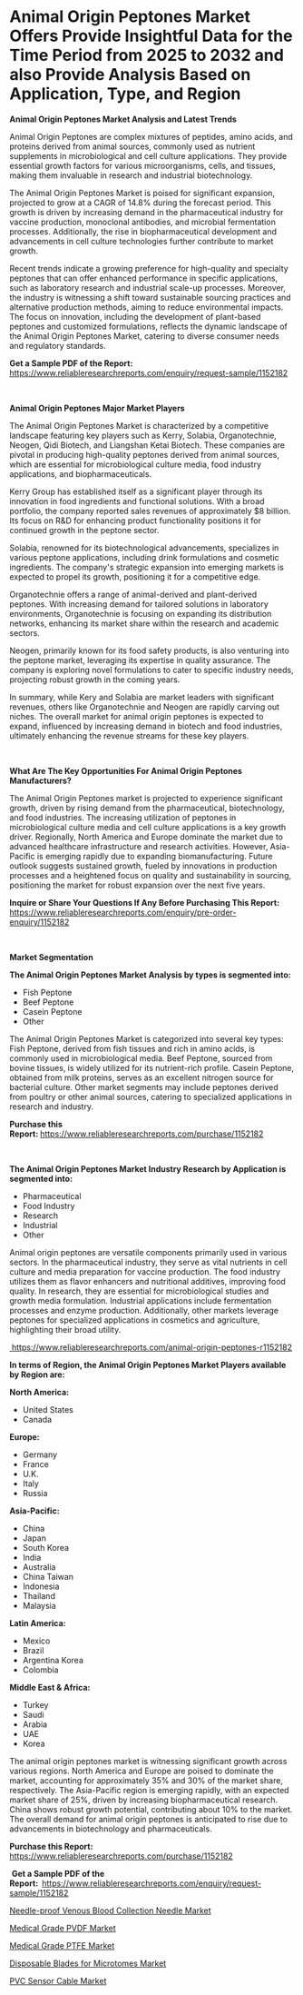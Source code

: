 <p><h1>Animal Origin Peptones Market Offers Provide Insightful Data for the Time Period from 2025 to 2032 and also Provide Analysis Based on Application, Type, and Region</h1></p><p><strong>Animal Origin Peptones Market Analysis and Latest Trends</strong></p>
<p><p>Animal Origin Peptones are complex mixtures of peptides, amino acids, and proteins derived from animal sources, commonly used as nutrient supplements in microbiological and cell culture applications. They provide essential growth factors for various microorganisms, cells, and tissues, making them invaluable in research and industrial biotechnology.</p><p>The Animal Origin Peptones Market is poised for significant expansion, projected to grow at a CAGR of 14.8% during the forecast period. This growth is driven by increasing demand in the pharmaceutical industry for vaccine production, monoclonal antibodies, and microbial fermentation processes. Additionally, the rise in biopharmaceutical development and advancements in cell culture technologies further contribute to market growth.</p><p>Recent trends indicate a growing preference for high-quality and specialty peptones that can offer enhanced performance in specific applications, such as laboratory research and industrial scale-up processes. Moreover, the industry is witnessing a shift toward sustainable sourcing practices and alternative production methods, aiming to reduce environmental impacts. The focus on innovation, including the development of plant-based peptones and customized formulations, reflects the dynamic landscape of the Animal Origin Peptones Market, catering to diverse consumer needs and regulatory standards.</p></p>
<p><strong>Get a Sample PDF of the Report:&nbsp;</strong> <a href="https://www.reliableresearchreports.com/enquiry/request-sample/1152182?utm_campaign=7&utm_medium=2&utm_source=Github&utm_content=ia&utm_term=05022025&utm_id=animal-origin-peptones">https://www.reliableresearchreports.com/enquiry/request-sample/1152182</a></p>
<p>&nbsp;</p>
<p><strong>Animal Origin Peptones Major Market Players</strong></p>
<p><p>The Animal Origin Peptones Market is characterized by a competitive landscape featuring key players such as Kerry, Solabia, Organotechnie, Neogen, Qidi Biotech, and Liangshan Ketai Biotech. These companies are pivotal in producing high-quality peptones derived from animal sources, which are essential for microbiological culture media, food industry applications, and biopharmaceuticals.</p><p>Kerry Group has established itself as a significant player through its innovation in food ingredients and functional solutions. With a broad portfolio, the company reported sales revenues of approximately $8 billion. Its focus on R&D for enhancing product functionality positions it for continued growth in the peptone sector.</p><p>Solabia, renowned for its biotechnological advancements, specializes in various peptone applications, including drink formulations and cosmetic ingredients. The company's strategic expansion into emerging markets is expected to propel its growth, positioning it for a competitive edge.</p><p>Organotechnie offers a range of animal-derived and plant-derived peptones. With increasing demand for tailored solutions in laboratory environments, Organotechnie is focusing on expanding its distribution networks, enhancing its market share within the research and academic sectors.</p><p>Neogen, primarily known for its food safety products, is also venturing into the peptone market, leveraging its expertise in quality assurance. The company is exploring novel formulations to cater to specific industry needs, projecting robust growth in the coming years.</p><p>In summary, while Kery and Solabia are market leaders with significant revenues, others like Organotechnie and Neogen are rapidly carving out niches. The overall market for animal origin peptones is expected to expand, influenced by increasing demand in biotech and food industries, ultimately enhancing the revenue streams for these key players.</p></p>
<p>&nbsp;</p>
<p><strong>What Are The Key Opportunities For Animal Origin Peptones Manufacturers?</strong></p>
<p><p>The Animal Origin Peptones market is projected to experience significant growth, driven by rising demand from the pharmaceutical, biotechnology, and food industries. The increasing utilization of peptones in microbiological culture media and cell culture applications is a key growth driver. Regionally, North America and Europe dominate the market due to advanced healthcare infrastructure and research activities. However, Asia-Pacific is emerging rapidly due to expanding biomanufacturing. Future outlook suggests sustained growth, fueled by innovations in production processes and a heightened focus on quality and sustainability in sourcing, positioning the market for robust expansion over the next five years.</p></p>
<p><strong>Inquire or Share Your Questions If Any Before Purchasing This Report:</strong> <a href="https://www.reliableresearchreports.com/enquiry/pre-order-enquiry/1152182?utm_campaign=7&utm_medium=2&utm_source=Github&utm_content=ia&utm_term=05022025&utm_id=animal-origin-peptones">https://www.reliableresearchreports.com/enquiry/pre-order-enquiry/1152182</a></p>
<p>&nbsp;</p>
<p><strong>Market Segmentation</strong></p>
<p><strong>The Animal Origin Peptones Market Analysis by types is segmented into:</strong></p>
<p><ul><li>Fish Peptone</li><li>Beef Peptone</li><li>Casein Peptone</li><li>Other</li></ul></p>
<p><p>The Animal Origin Peptones Market is categorized into several key types: Fish Peptone, derived from fish tissues and rich in amino acids, is commonly used in microbiological media. Beef Peptone, sourced from bovine tissues, is widely utilized for its nutrient-rich profile. Casein Peptone, obtained from milk proteins, serves as an excellent nitrogen source for bacterial culture. Other market segments may include peptones derived from poultry or other animal sources, catering to specialized applications in research and industry.</p></p>
<p><strong>Purchase this Report:&nbsp;</strong><a href="https://www.reliableresearchreports.com/purchase/1152182?utm_campaign=7&utm_medium=2&utm_source=Github&utm_content=ia&utm_term=05022025&utm_id=animal-origin-peptones">https://www.reliableresearchreports.com/purchase/1152182</a></p>
<p>&nbsp;</p>
<p><strong>The Animal Origin Peptones Market Industry Research by Application is segmented into:</strong></p>
<p><ul><li>Pharmaceutical</li><li>Food Industry</li><li>Research</li><li>Industrial</li><li>Other</li></ul></p>
<p><p>Animal origin peptones are versatile components primarily used in various sectors. In the pharmaceutical industry, they serve as vital nutrients in cell culture and media preparation for vaccine production. The food industry utilizes them as flavor enhancers and nutritional additives, improving food quality. In research, they are essential for microbiological studies and growth media formulation. Industrial applications include fermentation processes and enzyme production. Additionally, other markets leverage peptones for specialized applications in cosmetics and agriculture, highlighting their broad utility.</p></p>
<p><a href="https://www.reliableresearchreports.com/animal-origin-peptones-r1152182?utm_campaign=7&utm_medium=2&utm_source=Github&utm_content=ia&utm_term=05022025&utm_id=animal-origin-peptones">&nbsp;https://www.reliableresearchreports.com/animal-origin-peptones-r1152182</a></p>
<p><strong>In terms of Region, the Animal Origin Peptones Market Players available by Region are:</strong></p>
<p>
    <p> <strong> North America: </strong>
        <ul>
            <li>United States</li>
            <li>Canada</li>
        </ul>
        </p> 
    <p> <strong> Europe: </strong>
        <ul>
            <li>Germany</li>
            <li>France</li>
            <li>U.K.</li>
            <li>Italy</li>
            <li>Russia</li>
        </ul>
        </p> 
    <p> <strong> Asia-Pacific: </strong>
        <ul>
            <li>China</li>
            <li>Japan</li>
            <li>South Korea</li>
            <li>India</li>
            <li>Australia</li>
            <li>China Taiwan</li>
            <li>Indonesia</li>
            <li>Thailand</li>
            <li>Malaysia</li>
        </ul>
        </p> 
    <p> <strong> Latin America: </strong>
        <ul>
            <li>Mexico</li>
            <li>Brazil</li>
            <li>Argentina Korea</li>
            <li>Colombia</li>
        </ul>
        </p> 
    <p> <strong> Middle East & Africa: </strong>
        <ul>
            <li>Turkey</li>
            <li>Saudi</li>
            <li>Arabia</li>
            <li>UAE</li>
            <li>Korea</li>
        </ul>
    </p>
    </p>
<p><p>The animal origin peptones market is witnessing significant growth across various regions. North America and Europe are poised to dominate the market, accounting for approximately 35% and 30% of the market share, respectively. The Asia-Pacific region is emerging rapidly, with an expected market share of 25%, driven by increasing biopharmaceutical research. China shows robust growth potential, contributing about 10% to the market. The overall demand for animal origin peptones is anticipated to rise due to advancements in biotechnology and pharmaceuticals.</p></p>
<p><strong>Purchase this Report: </strong><a href="https://www.reliableresearchreports.com/purchase/1152182?utm_campaign=7&utm_medium=2&utm_source=Github&utm_content=ia&utm_term=05022025&utm_id=animal-origin-peptones">https://www.reliableresearchreports.com/purchase/1152182</a></p>
<p>&nbsp;<strong>Get a Sample PDF of the Report:&nbsp;&nbsp;</strong><a href="https://www.reliableresearchreports.com/enquiry/request-sample/1152182?utm_campaign=7&utm_medium=2&utm_source=Github&utm_content=ia&utm_term=05022025&utm_id=animal-origin-peptones">https://www.reliableresearchreports.com/enquiry/request-sample/1152182</a></p>
<p><strong></strong></p>
<p><p><a href="https://github.com/oliveroste6/Market-Research-Report-List-1/blob/main/needle-proof-venous-blood-collection-needle-market.md?utm_campaign=7&utm_medium=2&utm_source=Github&utm_content=ia&utm_term=05022025&utm_id=animal-origin-peptones">Needle-proof Venous Blood Collection Needle Market</a></p><p><a href="https://github.com/zitanebeibit9/Market-Research-Report-List-1/blob/main/medical-grade-pvdf-market.md?utm_campaign=7&utm_medium=2&utm_source=Github&utm_content=ia&utm_term=05022025&utm_id=animal-origin-peptones">Medical Grade PVDF Market</a></p><p><a href="https://github.com/hannajuana198484/Market-Research-Report-List-1/blob/main/medical-grade-ptfe-market.md?utm_campaign=7&utm_medium=2&utm_source=Github&utm_content=ia&utm_term=05022025&utm_id=animal-origin-peptones">Medical Grade PTFE Market</a></p><p><a href="https://github.com/chaturberville8181/Market-Research-Report-List-1/blob/main/disposable-blades-for-microtomes-market.md?utm_campaign=7&utm_medium=2&utm_source=Github&utm_content=ia&utm_term=05022025&utm_id=animal-origin-peptones">Disposable Blades for Microtomes Market</a></p><p><a href="https://github.com/carendesrochers299/Market-Research-Report-List-1/blob/main/pvc-sensor-cable-market.md?utm_campaign=7&utm_medium=2&utm_source=Github&utm_content=ia&utm_term=05022025&utm_id=animal-origin-peptones">PVC Sensor Cable Market</a></p></p>